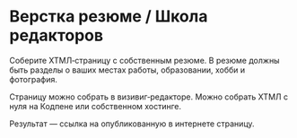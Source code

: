 # Верстка резюме / Школа редакторов

Соберите ХТМЛ‑страницу с собственным резюме. В резюме должны быть разделы о ваших местах работы, образовании, хобби и фотография.

Страницу можно собрать в визивиг‑редакторе. Можно собрать ХТМЛ с нуля на Кодпене или собственном хостинге.

Результат — ссылка на опубликованную в интернете страницу.
